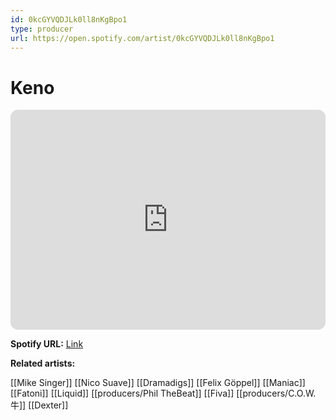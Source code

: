 ```yaml
---
id: 0kcGYVQDJLk0ll8nKgBpo1
type: producer
url: https://open.spotify.com/artist/0kcGYVQDJLk0ll8nKgBpo1
---
```

# Keno

<iframe style="border-radius:12px" src="https://open.spotify.com/embed/artist/0kcGYVQDJLk0ll8nKgBpo1" width="100%" height="352" frameBorder="0" allowfullscreen="" allow="autoplay; clipboard-write; encrypted-media; fullscreen; picture-in-picture" loading="lazy"></iframe>

**Spotify URL:** [Link](https://open.spotify.com/artist/0kcGYVQDJLk0ll8nKgBpo1)

**Related artists:**

[[Mike Singer]]
[[Nico Suave]]
[[Dramadigs]]
[[Felix Göppel]]
[[Maniac]]
[[Fatoni]]
[[Liquid]]
[[producers/Phil TheBeat]]
[[Fiva]]
[[producers/C.O.W. 牛]]
[[Dexter]]

